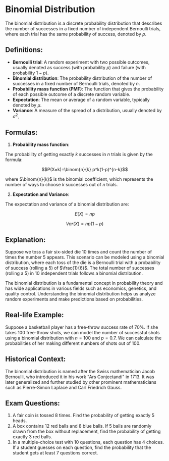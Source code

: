 # Binomial Distribution

The binomial distribution is a discrete probability distribution that describes the number of successes in a fixed number of independent Bernoulli trials, where each trial has the same probability of success, denoted by $p$.

## Definitions:

- **Bernoulli trial**: A random experiment with two possible outcomes, usually denoted as success (with probability $p$) and failure (with probability $1-p$).
- **Binomial distribution**: The probability distribution of the number of successes in a fixed number of Bernoulli trials, denoted by $n$.
- **Probability mass function (PMF)**: The function that gives the probability of each possible outcome of a discrete random variable.
- **Expectation**: The mean or average of a random variable, typically denoted by $\mu$.
- **Variance**: A measure of the spread of a distribution, usually denoted by $\sigma^2$.

## Formulas:

1. **Probability mass function**: 

The probability of getting exactly $k$ successes in $n$ trials is given by the formula:

$$P(X=k)=\binom{n}{k} p^k(1-p)^{n-k}$$

where $\binom{n}{k}$ is the binomial coefficient, which represents the number of ways to choose $k$ successes out of $n$ trials.

2. **Expectation and Variance**:

The expectation and variance of a binomial distribution are:

$$E(X)= np$$

$$Var(X)= np(1-p)$$

## Explanation:

Suppose we toss a fair six-sided die $10$ times and count the number of times the number $5$ appears. This scenario can be modeled using a binomial distribution, where each toss of the die is a Bernoulli trial with a probability of success (rolling a $5$) of $\frac{1}{6}$. The total number of successes (rolling a $5$) in $10$ independent trials follows a binomial distribution.

The binomial distribution is a fundamental concept in probability theory and has wide applications in various fields such as economics, genetics, and quality control. Understanding the binomial distribution helps us analyze random experiments and make predictions based on probabilities.

## Real-life Example:

Suppose a basketball player has a free-throw success rate of $70\%$. If she takes $100$ free-throw shots, we can model the number of successful shots using a binomial distribution with $n=100$ and $p=0.7$. We can calculate the probabilities of her making different numbers of shots out of $100$.

## Historical Context:

The binomial distribution is named after the Swiss mathematician Jacob Bernoulli, who introduced it in his work "Ars Conjectandi" in $1713$. It was later generalized and further studied by other prominent mathematicians such as Pierre-Simon Laplace and Carl Friedrich Gauss.

## Exam Questions:

1. A fair coin is tossed $8$ times. Find the probability of getting exactly $5$ heads.
2. A box contains $12$ red balls and $8$ blue balls. If $5$ balls are randomly drawn from the box without replacement, find the probability of getting exactly $3$ red balls.
3. In a multiple-choice test with $10$ questions, each question has $4$ choices. If a student guesses on each question, find the probability that the student gets at least $7$ questions correct.